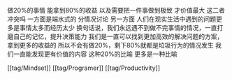 做20%的事情 能拿到80%的收益 以及需要把一件事做到极致 才价值最大 这二者冲突吗
一方面是端水式的 分情况讨论
另一方面 人们在现实生活中遇到的问题更多是事情太多而经历太少 换句话说，我们永远遇不到做不完事情的情况，一直打磨自己的记忆，提升决策能力 我们是一直可以找到更加高效的解决问题的方案，拿到更多的收益的 所以不会有做20%，剩下80%就都是垃圾行为的情况发生 我们一直能发现更有价值的内容 这种20%的比喻 更多是一种比喻

[[tag/Mindset]] [[tag/Programer]] [[tag/Productivity]]